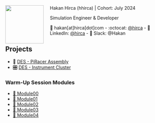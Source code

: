 <img align="left" width="120" height="120" style="margin-right: 20px;" src="https://github.com/hirca.png">
Hakan Hirca (hhirca) | Cohort: July 2024

Simulation Engineer & Developer

📧 hakan[at]hirca[dot]com  - :octocat: [@hirca](https://github.com/hirca) - 🔗 LinkedIn: [@hirca](https://linkedin.com/in/hirca) - 💬 Slack: @Hakan


## Projects

- 🚗 [DES - PiRacer Assembly](https://github.com/hirca/DES-PiRacer-Assembly)
- 🎛️ [DES - Instrument Cluster](https://github.com/hirca/DES-Instrument-Cluster)

### Warm-Up Session Modules

- [📁 Module00](https://github.com/hirca/SEA-ME-warm-up/tree/hhirca/Modules/Module00)
- [📁 Module01](https://github.com/hirca/SEA-ME-warm-up/tree/hhirca/Modules/Module01)
- [📁 Module02](https://github.com/hirca/SEA-ME-warm-up/tree/hhirca/Modules/Module02)
- [📁 Module03](https://github.com/hirca/SEA-ME-warm-up/tree/hhirca/Modules/Module03)
- [📁 Module04](https://github.com/hirca/SEA-ME-warm-up/tree/hhirca/Modules/Module04)